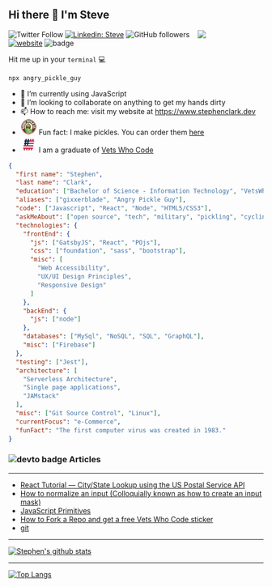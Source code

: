 ## Hi there 👋 I'm Steve

<img align="right" src="https://i.ibb.co/Jtqd5q8/selfieascii.png" width="130">


![Twitter Follow](https://img.shields.io/twitter/follow/gixxerblade?label=Follow)
[![Linkedin: Steve](https://img.shields.io/badge/-Steve-blue?style=flat-square&logo=Linkedin&logoColor=white&link=https://www.linkedin.com/in/stephen-clark-5319406/)](https://www.linkedin.com/in/stephen-clark-5319406/)
![GitHub followers](https://img.shields.io/github/followers/gixxerblade?label=Follow&style=social)
[![website](https://img.shields.io/badge/Website-46a2f1.svg?&style=flat-square&logo=Google-Chrome&logoColor=white&link=https://www.stephenclark.dev)](https://www.stephenclark.dev)
![badge](https://visitor-badge.glitch.me/badge?page_id=gixxerblade.gixxerblade)

Hit me up in your `terminal` :computer:

```bash
npx angry_pickle_guy
```

- 🌱 I’m currently using JavaScript
- 👯 I’m looking to collaborate on anything to get my hands dirty
- 📫 How to reach me: visit my website at https://www.stephenclark.dev
- ![angry pickles](https://github.com/gixxerblade/gixxerblade/blob/master/images/angrypickle.png) Fun fact: I make pickles. You can order them [here](https://www.angrypickles.com)
- ![vwc](https://github.com/gixxerblade/gixxerblade/blob/master/images/hashflag.png) I am a graduate of [Vets Who Code](www.vetswhocode.io)

```json
{
  "first name": "Stephen",
  "last name": "Clark",
  "education": ["Bachelor of Science - Information Technology", "VetsWhoCode Software Development Program"],
  "aliases": ["gixxerblade", "Angry Pickle Guy"],
  "code": ["Javascript", "React", "Node", "HTML5/CSS3"],
  "askMeAbout": ["open source", "tech", "military", "pickling", "cycling"],
  "technologies": {
    "frontEnd": {
      "js": ["GatsbyJS", "React", "POjs"],
      "css": ["foundation", "sass", "bootstrap"],
      "misc": [
        "Web Accessibility",
        "UX/UI Design Principles",
        "Responsive Design"
      ]
    },
    "backEnd": {
      "js": ["node"]
    },
    "databases": ["MySql", "NoSQL", "SQL", "GraphQL"],
    "misc": ["Firebase"]
  },
  "testing": ["Jest"],
  "architecture": [
    "Serverless Architecture",
    "Single page applications",
    "JAMstack"
  ],
  "misc": ["Git Source Control", "Linux"],
  "currentFocus": "e-Commerce",
  "funFact": "The first computer virus was created in 1983."
}
```

### ![devto badge](https://img.shields.io/badge/DEV.TO-%230A0A0A.svg?&style=for-the-badge&logo=dev-dot-to&logoColor=white) Articles

---

<!-- BLOG-POST-LIST:START -->
- [React Tutorial — City/State Lookup using the US Postal Service API](https://dev.to/vetswhocode/react-tutorial-city-state-lookup-using-the-us-postal-service-api-202p)
- [How to normalize an input (Colloquially known as how to create an input mask)](https://dev.to/vetswhocode/how-to-normalize-an-input-colloquially-known-as-how-to-create-an-input-mask-5gh4)
- [JavaScript Primitives](https://dev.to/vetswhocode/javascript-primitives-3380)
- [How to Fork a Repo and get a free Vets Who Code sticker](https://dev.to/vetswhocode/how-to-fork-a-repo-and-get-a-free-vets-who-code-sticker-46d9)
- [git](https://dev.to/vetswhocode/git-22li)
<!-- BLOG-POST-LIST:END -->

---

[![Stephen's github stats](https://github-readme-stats.vercel.app/api?username=gixxerblade)](https://github.com/gixxerblade/github-readme-stats)

---

[![Top Langs](https://github-readme-stats.vercel.app/api/top-langs/?username=gixxerblade)](https://github.com/anuraghazra/github-readme-stats)